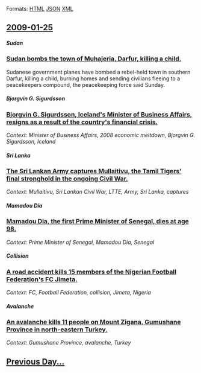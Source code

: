 
Formats: [HTML](2009/01/25/index.html)  [JSON](2009/01/25/index.json)  [XML](2009/01/25/index.xml)  

## [2009-01-25](/news/2009/01/25/index.md)

##### Sudan
### [ Sudan bombs the town of Muhajeria, Darfur, killing a child. ](/news/2009/01/25/sudan-bombs-the-town-of-muhajeria-darfur-killing-a-child.md)
Sudanese government planes have bombed a rebel-held town in southern Darfur, killing a child, burning homes and sending civilians fleeing to a peacekeepers compound, the peacekeeping force said Sunday.

##### Bjorgvin G. Sigurdsson
### [ Bjorgvin G. Sigurdsson, Iceland's Minister of Business Affairs, resigns as a result of the country's financial crisis. ](/news/2009/01/25/bjaprgvin-g-siguradegsson-iceland-s-minister-of-business-affairs-resigns-as-a-result-of-the-country-s-financial-crisis.md)
_Context: Minister of Business Affairs, 2008 economic meltdown, Bjorgvin G. Sigurdsson, Iceland_

##### Sri Lanka
### [ The Sri Lankan Army captures Mullaitivu, the Tamil Tigers' final stronghold in the ongoing Civil War. ](/news/2009/01/25/the-sri-lankan-army-captures-mullaitivu-the-tamil-tigers-final-stronghold-in-the-ongoing-civil-war.md)
_Context: Mullaitivu, Sri Lankan Civil War, LTTE, Army, Sri Lanka, captures_

##### Mamadou Dia
### [ Mamadou Dia, the first Prime Minister of Senegal, dies at age 98. ](/news/2009/01/25/mamadou-dia-the-first-prime-minister-of-senegal-dies-at-age-98.md)
_Context: Prime Minister of Senegal, Mamadou Dia, Senegal_

##### Collision
### [ A road accident kills 15 members of the Nigerian Football Federation's FC Jimeta. ](/news/2009/01/25/a-road-accident-kills-15-members-of-the-nigerian-football-federation-s-fc-jimeta.md)
_Context: FC, Football Federation, collision, Jimeta, Nigeria_

##### Avalanche
### [ An avalanche kills 11 people on Mount Zigana, Gumushane Province in north-eastern Turkey. ](/news/2009/01/25/an-avalanche-kills-11-people-on-mount-zigana-ga1-4ma1-4ahane-province-in-north-eastern-turkey.md)
_Context: Gumushane Province, avalanche, Turkey_

## [Previous Day...](/news/2009/01/24/index.md)

